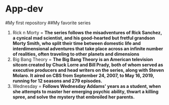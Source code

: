 # App-dev
#My first repository
##My favorite series
1. Rick n Morty =
   **The series follows the misadventures of Rick Sanchez, a cynical mad scientist, and his good-hearted but fretful grandson Morty Smith, who split their time between domestic life and interdimensional adventures that take place across an infinite number of realities, often traveling to other planets and dimensions**
2. Big Bang Theory =
   **The Big Bang Theory is an American television sitcom created by Chuck Lorre and Bill Prady, both of whom served as executive producers and head writers on the series, along with Steven Molaro. It aired on CBS from September 24, 2007, to May 16, 2019, running for 12 seasons and 279 episodes.**
3. Wednesday =
**Follows Wednesday Addams' years as a student, when she attempts to master her emerging psychic ability, thwart a killing spree, and solve the mystery that embroiled her parents.**
   
